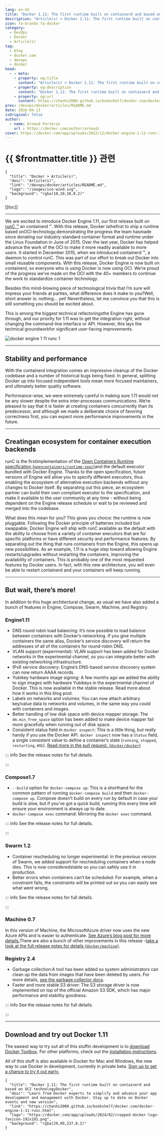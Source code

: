 ```yaml
---
lang: en-US
title: "Docker 1.11: The first runtime built on containerd and based on OCI technologyDocker"
description: "Article(s) > Docker 1.11: The first runtime built on containerd and based on OCI technologyDocker"
icon: fa-brands fa-docker
category:
  - DevOps
  - Docker
  - Article(s)
tag:
  - blog
  - docker.com
  - devops
  - docker
head:
  - - meta:
    - property: og:title
      content: "Article(s) > Docker 1.11: The first runtime built on containerd and based on OCI technologyDocker"
    - property: og:description
      content: "Docker 1.11: The first runtime built on containerd and based on OCI technologyDocker"
    - property: og:url
      content: https://chanhi2000.github.io/bookshelf/docker.com/docker-engine-1-11-runc.html
prev: /devops/docker/articles/README.md
date: 2016-04-13
isOriginal: false
author:
  - name: Arnaud Porterie
    url : https://docker.com/author/arnaud/
cover: https://docker.com/app/uploads/2022/12/docker-engine-1-11-runc-1.png
---
```


# {{ $frontmatter.title }} 관련

```component VPCard
{
  "title": "Docker > Article(s)",
  "desc": "Article(s)",
  "link": "/devops/docker/articles/README.md",
  "logo": "/images/ico-wind.svg",
  "background": "rgba(10,10,10,0.2)"
}
```

[[toc]]

---

<SiteInfo
  name="Docker 1.11: The first runtime built on containerd and based on OCI technologyDocker"
  desc="Learn from Docker experts to simplify and advance your app development and management with Docker. Stay up to date on Docker events and new version"
  url="https://docker.com/blog/docker-engine-1-11-runc"
  logo="https://docker.com/app/uploads/2024/02/cropped-docker-logo-favicon-192x192.png"
  preview="https://docker.com/app/uploads/2022/12/docker-engine-1-11-runc-1.png"/>

We are excited to introduce Docker Engine 1.11, our first release built on [<FontIcon icon="fas fa-globe"/>runC ™](http://runc.io/) an containerd ™. With this release, Docker isthefirst to ship a runtime based onOCI technology,demonstrating the progress the team hasmade since donating our industry-standard container format and runtime under the Linux Foundation in June of 2015. Over the last year, Docker has helped advance the work of the OCI to make it more readily available to more users. It started in December 2015, when we introduced containerd ™, a daemon to control runC. This was part of our effort to break out Docker into small reusable components. With this release, Docker Engine is now built on containerd, so everyone who is using Docker is now using OCI. We’re proud of the progress we’ve made on the OCI with the 40+ members to continue the work to standardize container technology.

Besides this mind-blowing piece of technological trivia that I’m sure will impress your friends at parties, what difference does it make to you?Well, short answer is: nothing… yet! Nevertheless, let me convince you that this is still something you should be excited about.

This is among the biggest technical refactoringsthe Engine has gone through, and our priority for 1.11 was to get the integration right, without changing the command-line interface or API. However, this lays the technical groundworkfor significant user-facing improvements.

![docker engine 1 11 runc 1](https://docker.com/app/uploads/2022/12/docker-engine-1-11-runc-1.png)

---

## Stability and performance

With the containerd integration comes an impressive cleanup of the Docker codebase and a number of historical bugs being fixed. In general, splitting Docker up into focused independent tools mean more focused maintainers, and ultimately better quality software.

Performance-wise, we were extremely careful in making sure 1.11 would not be any slower despite the extra inter-processes communications. We’re pleased to say that it is faster at creating containers concurrently than its predecessor, and although we made a deliberate choice of favoring correctness first, you can expect more performance improvements in the future.

---

## Creatingan ecosystem for container execution backends

runC is the firstimplementation of the [Open Containers Runtime specification (<FontIcon icon="iconfont icon-github"/>`opencontainers/runtime-spec`)](https://github.com/opencontainers/runtime-spec)and the default executor bundled with Docker Engine. Thanks to the open specification, future versions of Engine will allow you to specify different executors, thus enabling the ecosystem of alternative execution backends without any changes to Docker itself. By separating out this piece, an ecosystem partner can build their own compliant executor to the specification, and make it available to the user community at any time - without being dependent on the Engine release schedule or wait to be reviewed and merged into the codebase.

What does this mean for you? This gives you choice: the runtime is now pluggable. Following the Docker principle of batteries included but swappable, Docker Engine will ship with runC available as the default with the ability to choose from a variety of container executors that are for specific platforms or have different security and performance features. By separating out the thing that runs containers from the Engine, this opens up new possibilities. As an example, 1.11 is a huge step toward allowing Engine restarts/upgrades without restarting the containers, improving the availability of containers. This is probably one of the most requested features by Docker users. In fact, with this new architecture, you will even be able to restart containerd and your containers will keep running.

---

## But wait, there’s more!

In addition to this huge architectural change, as usual we have also added a bunch of features in Engine, Compose, Swarm, Machine, and Registry.

### Engine1.11

- DNS round robin load balancing: It’s now possible to load balance between containers with Docker’s networking. If you give multiple containers the same alias, Docker’s service discovery will return the addresses of all of the containers for round-robin DNS.
- VLAN support (experimental): VLAN support has been added for Docker networks in the experimental channel, so you can integrate better with existing networking infrastructure.
- IPv6 service discovery: Engine’s DNS-based service discovery system can now return AAAA records.
- Yubikey hardware image signing: A few months ago we added the ability to sign images with hardware Yubikeys in the experimental channel of Docker. This is now available in the stable release. Read more about how it works in this blog post.
- Labels on networks and volumes: You can now attach arbitrary key/value data to networks and volumes, in the same way you could with containers and images.
- Better handling of low disk space with device mapper storage: The `dm.min_free_space` option has been added to make device mapper fail more gracefully when running out of disk space.
- Consistent status field in `docker inspect`: This is a little thing, but really handy if you use the Docker API. `docker inspect` now has a `Status` field, a single consistent value to define a container’s state (`running`, `stopped`, `restarting`, etc). [Read more in the pull request. (<FontIcon icon="iconfont icon-github"/>`docker/docker`)](https://github.com/docker/docker/pull/20355)

::: info See the release notes for full details.

<SiteInfo
  name="Release v1.11.0 · moby/moby"
  desc="Check out the blog post to read about the containerd integration and other highlights in this release. Changelog Items starting with DEPRECATE are important deprecation notices. For more informatio..."
  url="https://github.com/moby/moby/releases/tag/v1.11.0/"
  logo="https://github.githubassets.com/favicons/favicon-dark.svg"
  preview="https://opengraph.githubassets.com/0a7e22de93bd3e0b706409e496b665a582fe2a172e03bf0ca56f3348f392119a/moby/moby/releases/tag/v1.11.0"/>

:::

### Compose1.7

- `--build` option for `docker-compose up`: This is a shorthand for the common pattern of running `docker-compose build` and then `docker-compose up`. Compose doesn’t build on every run by default in case your build is slow, but if you’ve got a quick build, running this every time will ensure your environment is always up to date.
- `docker-compose exec` command: Mirroring the `docker exec` command.

::: info See the release notes for full details.

<SiteInfo
  name="Release 1.7.0 · docker/compose"
  desc="Note that Compose 1.7.0 requires Docker Engine 1.10.0 or later for version 2 of the Compose File format, and Docker Engine 1.9.1 or later for version 1.
If you're a Mac or Windows user, the Docker ..."
  url="https://github.com/docker/compose/releases/tag/1.7.0/"
  logo="https://github.githubassets.com/favicons/favicon-dark.svg"
  preview="https://opengraph.githubassets.com/210eb3f1a7501266298b8c4d5a657cef97c83f2761c102980a448e091362c7a7/docker/compose/releases/tag/1.7.0"/>

:::

### Swarm 1.2

- Container rescheduling no longer experimental: In the previous version of Swarm, we added support for rescheduling containers when a node dies. This is now consideredstable so you can safely use it in production.
- Better errors when containers can’t be scheduled: For example, when a constraint fails, the constraints will be printed out so you can easily see what went wrong.

::: info See the release notes for full details.

<SiteInfo
  name="Release v1.2.0 · docker-archive/classicswarm"
  desc="1.2.0 (2016-04-13) Scheduler Move rescheduling out of experimental Differentiate constraint errors from affinity errors Printing unsatisfiable constraints for container scheduling failure Enable r..."
  url="https://github.com/docker-archive/classicswarm/releases/tag/v1.2.0/"
  logo="https://github.githubassets.com/favicons/favicon-dark.svg"
  preview="https://opengraph.githubassets.com/48894ae8d849788ef0119458ca6c5518e524bd271a80baaf67dd495dbfdfdddd/docker-archive/classicswarm/releases/tag/v1.2.0"/>

:::

### Machine 0.7

In this version of Machine, the MicrosoftAzure driver now uses the new Azure APIs and is easier to authenticate. [<FontIcon icon="iconfont icon-microsoftauzre"/>See Azure’s blog post for more details.](https://azure.microsoft.com/en-us/blog/docker-machine-azure-driver/)There are also a bunch of other improvements in this release -[take a look at the full release notes for details (<FontIcon icon="iconfont icon-github"/>`docker/machine`)](https://github.com/docker/machine/releases/tag/v0.7.0).

### Registry 2.4

- Garbage collection:A tool has been added so system administrators can clean up the data from images that have been deleted by users. For more details, [<FontIcon icon="fa-brands fa-docker"/>see the garbage collector docs](https://docs.docker.com/registry/garbage-collection/).
- Faster and more stable S3 driver: The S3 storage driver is now implemented on top of the official Amazon S3 SDK, which has major performance and stability goodness.

::: info See the release notes for full details.

<SiteInfo
  name="Release Docker Registry v2.4.0 · distribution/distribution"
  desc="What's new? New S3 storage driver The default s3 storage driver is now implemented on top of the official Amazon S3 SDK, boasting major performance and stability goodness. The previous storage is ..."
  url="https://github.com/distribution/distribution/releases/tag/v2.4.0/"
  logo="https://github.githubassets.com/favicons/favicon-dark.svg"
  preview="https://opengraph.githubassets.com/59a6accc47f40cd68fbbd2755bafa700f5545f18a933ac2d1425d4fe778a4b2c/distribution/distribution/releases/tag/v2.4.0"/>

:::

---

## Download and try out Docker 1.11

The easiest way to try out all of this stuffin development is to [<FontIcon icon="fa-brands fa-docker"/>download Docker Toolbox](https://docker.com/products/docker-toolbox). For other platforms, check out the [<FontIcon icon="fa-brands fa-docker"/>installation instructions](https://docs.docker.com/engine/installation/).

All of this stuff is also available in Docker for Mac and Windows, the new way to use Docker in development, currently in private beta. [<FontIcon icon="fa-brands fa-docker"/>Sign up to get a chance to try it out early.](https://beta.docker.com/)

<!-- TODO: add ARTICLE CARD -->
```component VPCard
{
  "title": "Docker 1.11: The first runtime built on containerd and based on OCI technologyDocker",
  "desc": "Learn from Docker experts to simplify and advance your app development and management with Docker. Stay up to date on Docker events and new version",
  "link": "https://chanhi2000.github.io/bookshelf/docker.com/docker-engine-1-11-runc.html",
  "logo": "https://docker.com/app/uploads/2024/02/cropped-docker-logo-favicon-192x192.png",
  "background": "rgba(29,99,237,0.2)"
}
```
